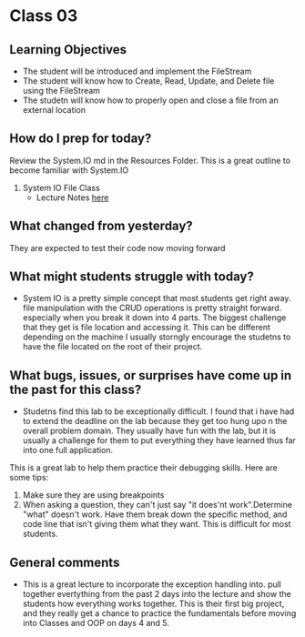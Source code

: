 # Class 03

## Learning Objectives
* The student will be introduced and implement the FileStream
* The student will know how to Create, Read, Update, and Delete file using the FileStream
* The studetn will know how to properly open and close a file from an external location

## How do I prep for today?
Review the System.IO md in the Resources Folder. This is a great outline to become familiar with System.IO

1. System IO File Class
	- Lecture Notes [here]("../Resources/SystemIO.md")

## What changed from yesterday? 
They are expected to test their code now moving forward

## What might students struggle with today? 
- System IO is a pretty simple concept that most students get right away. file manipulation with the CRUD operations 
is pretty straight forward. especially when you break it down into 4 parts. 
The biggest challenge that they get is file location and accessing it. This can be different depending on the machine I usually storngly 
encourage the studetns to have the file located on the root of their project. 

## What bugs, issues, or surprises have come up in the past for this class?
- Studetns find this lab to be exceptionally difficult. I found that i have had to extend the deadline on the lab
because they get too hung upo n the overall problem domain. They usually have fun with the lab, but it is 
usually a challenge for them to put everything they  have learned thus far into one full application. 

This is a great lab to help them practice their debugging skills. Here are some tips:
1. Make sure they are using breakpoints
1. When asking a question, they can't just say "it does'nt work".Determine "what" doesn't work. Have them break
down the specific method, and code line that isn't giving them what they want. This is difficult for most students. 

## General comments
- This is a great lecture to incorporate the exception handling into. pull together evertything from the past 2 days into the lecture
and show the students how everything works together. This is their first big project, and they really get a chance to practice the fundamentals before
moving into Classes and OOP on days 4 and 5. 
